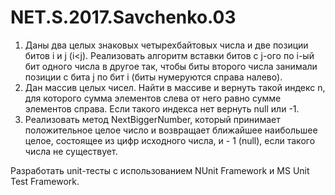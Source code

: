 # NET.S.2017.Savchenko.03

1) Даны два целых знаковых четырехбайтовых числа и две позиции битов i и j (i<j). Реализовать алгоритм вставки битов с  j-ого по i-ый бит одного числа в другое так, чтобы биты второго числа занимали позиции с бита j по бит i (биты нумеруются справа налево). 
2) Дан массив целых чисел. Найти в массиве и вернуть такой индекс n, для которого сумма элементов слева от него равно сумме элементов справа. Если такого индекса нет вернуть null   или -1.
3) Реализовать метод NextBiggerNumber, который принимает положительное целое число и возвращает ближайшее наибольшее  целое, состоящее из цифр исходного числа, и - 1 (null), если такого числа не существует. 

Разработать unit-тесты с использованием NUnit Framework и MS Unit Test Framework.
